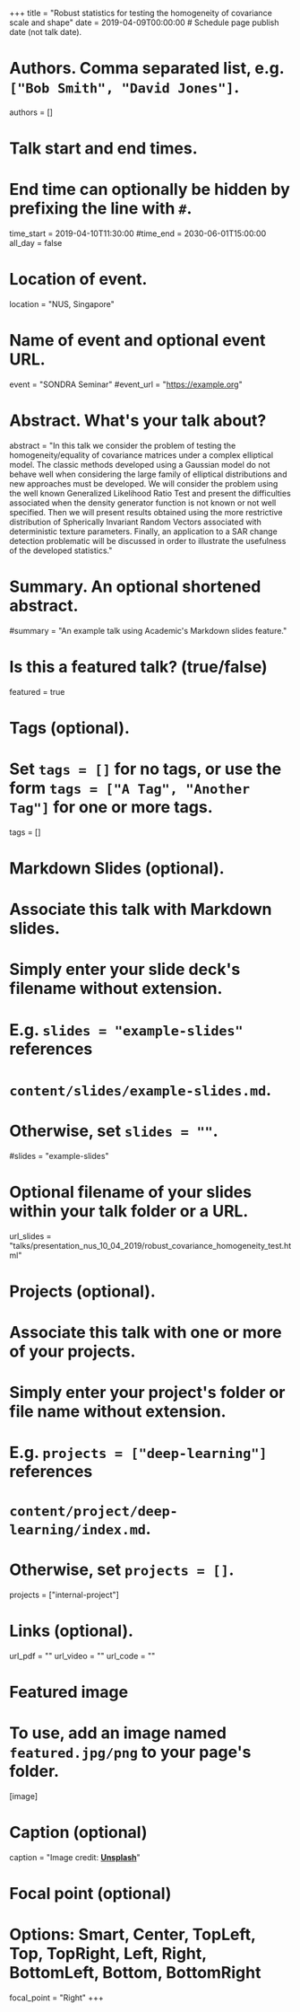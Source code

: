 +++
title = "Robust statistics for testing the homogeneity of covariance scale and shape"
date = 2019-04-09T00:00:00  # Schedule page publish date (not talk date).

# Authors. Comma separated list, e.g. `["Bob Smith", "David Jones"]`.
authors = []

# Talk start and end times.
#   End time can optionally be hidden by prefixing the line with `#`.
time_start = 2019-04-10T11:30:00
#time_end = 2030-06-01T15:00:00
all_day = false

# Location of event.
location = "NUS, Singapore"

# Name of event and optional event URL.
event = "SONDRA Seminar"
#event_url = "https://example.org"

# Abstract. What's your talk about?
abstract = "In this talk we consider the problem of testing the homogeneity/equality of covariance matrices under a complex elliptical model. The classic methods developed using a Gaussian model do not behave well when considering the large family of elliptical distributions and new approaches must be developed. We will consider the problem using the well known Generalized Likelihood Ratio Test and present the difficulties associated when the density generator function is not known or not well specified. Then we will present results obtained using the more restrictive distribution of Spherically Invariant Random Vectors associated with deterministic texture parameters. Finally, an application to a SAR change detection problematic will be discussed in order to illustrate the usefulness of the developed statistics."

# Summary. An optional shortened abstract.
#summary = "An example talk using Academic's Markdown slides feature."

# Is this a featured talk? (true/false)
featured = true

# Tags (optional).
#   Set `tags = []` for no tags, or use the form `tags = ["A Tag", "Another Tag"]` for one or more tags.
tags = []

# Markdown Slides (optional).
#   Associate this talk with Markdown slides.
#   Simply enter your slide deck's filename without extension.
#   E.g. `slides = "example-slides"` references 
#   `content/slides/example-slides.md`.
#   Otherwise, set `slides = ""`.
#slides = "example-slides"

# Optional filename of your slides within your talk folder or a URL.
url_slides = "talks/presentation_nus_10_04_2019/robust_covariance_homogeneity_test.html"

# Projects (optional).
#   Associate this talk with one or more of your projects.
#   Simply enter your project's folder or file name without extension.
#   E.g. `projects = ["deep-learning"]` references 
#   `content/project/deep-learning/index.md`.
#   Otherwise, set `projects = []`.
projects = ["internal-project"]

# Links (optional).
url_pdf = ""
url_video = ""
url_code = ""

# Featured image
# To use, add an image named `featured.jpg/png` to your page's folder. 
[image]
  # Caption (optional)
  caption = "Image credit: [**Unsplash**](https://unsplash.com/photos/bzdhc5b3Bxs)"

  # Focal point (optional)
  # Options: Smart, Center, TopLeft, Top, TopRight, Left, Right, BottomLeft, Bottom, BottomRight
  focal_point = "Right"
+++



